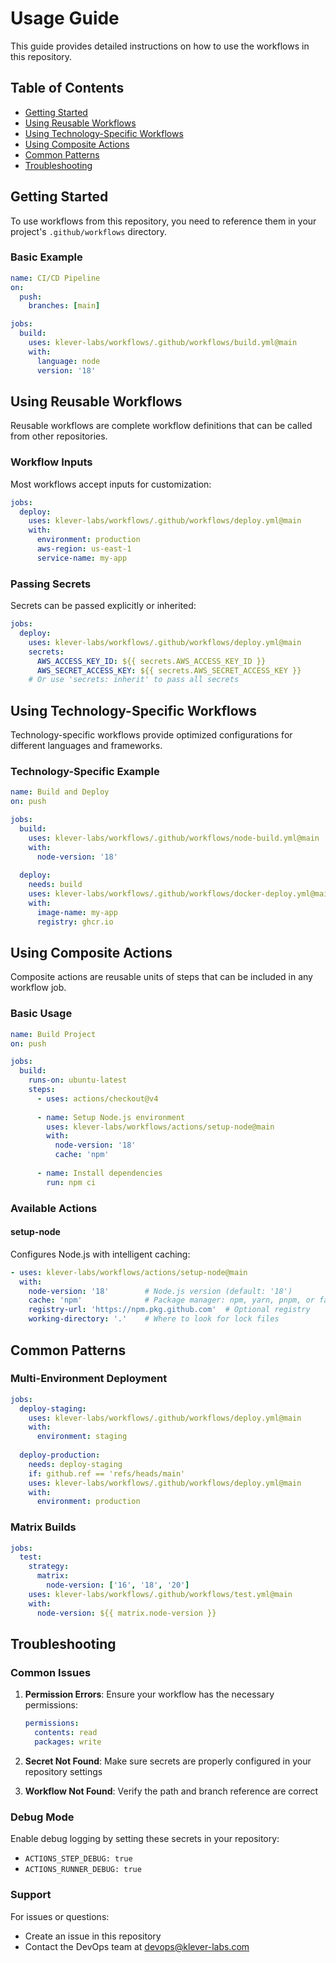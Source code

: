 # Usage Guide

This guide provides detailed instructions on how to use the workflows in this repository.

## Table of Contents

- [Getting Started](#getting-started)
- [Using Reusable Workflows](#using-reusable-workflows)
- [Using Technology-Specific Workflows](#using-technology-specific-workflows)
- [Using Composite Actions](#using-composite-actions)
- [Common Patterns](#common-patterns)
- [Troubleshooting](#troubleshooting)

## Getting Started

To use workflows from this repository, you need to reference them in your project's `.github/workflows` directory.

### Basic Example

```yaml
name: CI/CD Pipeline
on:
  push:
    branches: [main]

jobs:
  build:
    uses: klever-labs/workflows/.github/workflows/build.yml@main
    with:
      language: node
      version: '18'
```

## Using Reusable Workflows

Reusable workflows are complete workflow definitions that can be called from other repositories.

### Workflow Inputs

Most workflows accept inputs for customization:

```yaml
jobs:
  deploy:
    uses: klever-labs/workflows/.github/workflows/deploy.yml@main
    with:
      environment: production
      aws-region: us-east-1
      service-name: my-app
```

### Passing Secrets

Secrets can be passed explicitly or inherited:

```yaml
jobs:
  deploy:
    uses: klever-labs/workflows/.github/workflows/deploy.yml@main
    secrets:
      AWS_ACCESS_KEY_ID: ${{ secrets.AWS_ACCESS_KEY_ID }}
      AWS_SECRET_ACCESS_KEY: ${{ secrets.AWS_SECRET_ACCESS_KEY }}
    # Or use 'secrets: inherit' to pass all secrets
```

## Using Technology-Specific Workflows

Technology-specific workflows provide optimized configurations for different languages and frameworks.

### Technology-Specific Example

```yaml
name: Build and Deploy
on: push

jobs:
  build:
    uses: klever-labs/workflows/.github/workflows/node-build.yml@main
    with:
      node-version: '18'
      
  deploy:
    needs: build
    uses: klever-labs/workflows/.github/workflows/docker-deploy.yml@main
    with:
      image-name: my-app
      registry: ghcr.io
```

## Using Composite Actions

Composite actions are reusable units of steps that can be included in any workflow job.

### Basic Usage

```yaml
name: Build Project
on: push

jobs:
  build:
    runs-on: ubuntu-latest
    steps:
      - uses: actions/checkout@v4
      
      - name: Setup Node.js environment
        uses: klever-labs/workflows/actions/setup-node@main
        with:
          node-version: '18'
          cache: 'npm'
          
      - name: Install dependencies
        run: npm ci
```

### Available Actions

#### setup-node

Configures Node.js with intelligent caching:

```yaml
- uses: klever-labs/workflows/actions/setup-node@main
  with:
    node-version: '18'        # Node.js version (default: '18')
    cache: 'npm'              # Package manager: npm, yarn, pnpm, or false
    registry-url: 'https://npm.pkg.github.com'  # Optional registry
    working-directory: '.'    # Where to look for lock files
```

## Common Patterns

### Multi-Environment Deployment

```yaml
jobs:
  deploy-staging:
    uses: klever-labs/workflows/.github/workflows/deploy.yml@main
    with:
      environment: staging
      
  deploy-production:
    needs: deploy-staging
    if: github.ref == 'refs/heads/main'
    uses: klever-labs/workflows/.github/workflows/deploy.yml@main
    with:
      environment: production
```

### Matrix Builds

```yaml
jobs:
  test:
    strategy:
      matrix:
        node-version: ['16', '18', '20']
    uses: klever-labs/workflows/.github/workflows/test.yml@main
    with:
      node-version: ${{ matrix.node-version }}
```

## Troubleshooting

### Common Issues

1. **Permission Errors**: Ensure your workflow has the necessary permissions:
   ```yaml
   permissions:
     contents: read
     packages: write
   ```

2. **Secret Not Found**: Make sure secrets are properly configured in your repository settings

3. **Workflow Not Found**: Verify the path and branch reference are correct

### Debug Mode

Enable debug logging by setting these secrets in your repository:
- `ACTIONS_STEP_DEBUG: true`
- `ACTIONS_RUNNER_DEBUG: true`

### Support

For issues or questions:
- Create an issue in this repository
- Contact the DevOps team at devops@klever-labs.com